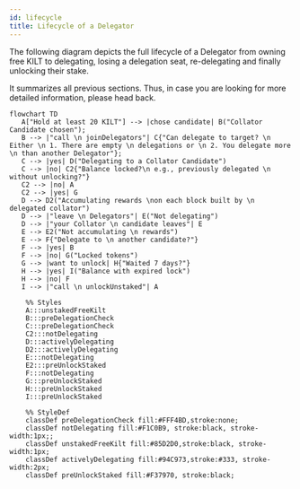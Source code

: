 ```yaml
---
id: lifecycle
title: Lifecycle of a Delegator
---
```


The following diagram depicts the full lifecycle of a Delegator from owning free KILT to delegating, losing a delegation seat, re-delegating and finally unlocking their stake.

It summarizes all previous sections.
Thus, in case you are looking for more detailed information, please head back.

<div className="kilt-mermaid">

```mermaid
flowchart TD
   A["Hold at least 20 KILT"] --> |chose candidate| B("Collator Candidate chosen");
   B --> |"call \n joinDelegators"| C{"Can delegate to target? \n Either \n 1. There are empty \n delegations or \n 2. You delegate more \n than another Delegator"};
   C --> |yes| D("Delegating to a Collator Candidate")
   C --> |no| C2{"Balance locked?\n e.g., previously delegated \n without unlocking?"}
   C2 --> |no| A
   C2 --> |yes| G
   D --> D2("Accumulating rewards \non each block built by \n delegated collator") 
   D --> |"leave \n Delegators"| E("Not delegating")
   D --> |"your Collator \n candidate leaves"| E
   E --> E2("Not accumulating \n rewards") 
   E --> F{"Delegate to \n another candidate?"}
   F --> |yes| B
   F --> |no| G("Locked tokens")
   G --> |want to unlock| H{"Waited 7 days?"}
   H --> |yes| I("Balance with expired lock")
   H --> |no| F
   I --> |"call \n unlockUnstaked"| A

    %% Styles
    A:::unstakedFreeKilt
    B:::preDelegationCheck
    C:::preDelegationCheck
    C2:::notDelegating
    D:::activelyDelegating
    D2:::activelyDelegating
    E:::notDelegating
    E2:::preUnlockStaked
    F:::notDelegating
    G:::preUnlockStaked
    H:::preUnlockStaked
    I:::preUnlockStaked
    
    %% StyleDef
    classDef preDelegationCheck fill:#FFF4BD,stroke:none;
    classDef notDelegating fill:#F1C0B9, stroke:black, stroke-width:1px;;
    classDef unstakedFreeKilt fill:#85D2D0,stroke:black, stroke-width:1px;
    classDef activelyDelegating fill:#94C973,stroke:#333, stroke-width:2px;
    classDef preUnlockStaked fill:#F37970, stroke:black;
```

</div>

